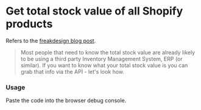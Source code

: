 # Get total stock value of all Shopify products

Refers to the [freakdesign blog post](http://freakdesign.com.au/blogs/news/169622407-get-the-total-value-of-all-variants-within-a-shopify-store-admin).

>Most people that need to know the total stock value are already likely to be using a third party Inventory Management System, ERP (or similar). If you want to know what your total stock value is you can grab that info via the API - let's look how.

### Usage
Paste the code into the browser debug console. 
